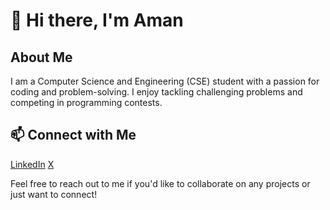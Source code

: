 # 👋 Hi there, I'm Aman

## About Me
I am a Computer Science and Engineering (CSE) student with a passion for coding and problem-solving. I enjoy tackling challenging problems and competing in programming contests.

## 📫 Connect with Me

[LinkedIn](https://www.linkedin.com/in/amank1412)
[X](https://x.com/Amank1412)



Feel free to reach out to me if you'd like to collaborate on any projects or just want to connect!
